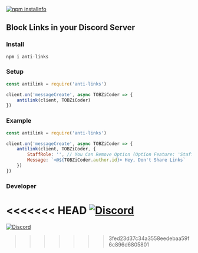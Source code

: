 
<a href="https://nodei.co/npm/anti-links/"><img src="https://nodei.co/npm/anti-links.png?downloads=true&stars=true" alt="npm installnfo" /></a>

## Block Links in your Discord Server

### Install

```js
npm i anti-links
```

### Setup

```js
const antilink = require('anti-links')

client.on('messageCreate', async TOBZiCoder => {
    antilink(client, TOBZiCoder)
})
```

### Example

```js
const antilink = require('anti-links')

client.on('messageCreate', async TOBZiCoder => {
    antilink(client, TOBZiCoder, {
        StaffRole: '', // You Can Remove Option (Option Feature: 'Staff Role Can Send Links')
        Message: `<@${TOBZiCoder.author.id}> Hey, Don't Share Links`
    })
})
```

### Developer

<<<<<<< HEAD
<a href='https://discord.com/users/779034600415428608' target="_blank"><img alt='Discord' src='https://img.shields.io/badge/Discord-100000?style=for-the-badge&logo=Discord&logoColor=002FFF&labelColor=FFFFFF&color=FFFFFF'/></a>
=======
<a href='https://discord.com/users/779034600415428608' target="_blank"><img alt='Discord' src='https://img.shields.io/badge/Discord-100000?style=for-the-badge&logo=Discord&logoColor=002FFF&labelColor=FFFFFF&color=FFFFFF'/></a>
>>>>>>> 3fed23d37c34a3558eedebaa59f6c896d6805801
